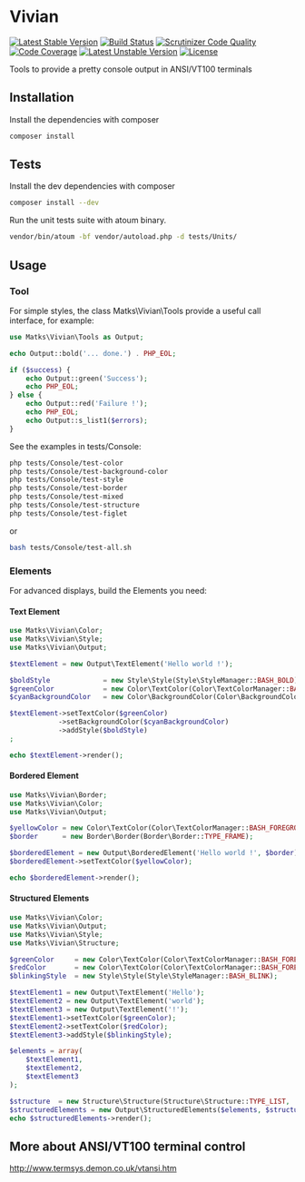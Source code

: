 Vivian
======

[![Latest Stable Version](https://poser.pugx.org/matks/vivian/v/stable.svg)](https://packagist.org/packages/matks/vivian)
[![Build Status](https://travis-ci.org/matks/Vivian.png)](https://travis-ci.org/matks/Vivian)
[![Scrutinizer Code Quality](https://scrutinizer-ci.com/g/matks/Vivian/badges/quality-score.png?b=master)](https://scrutinizer-ci.com/g/matks/Vivian/?branch=master)
[![Code Coverage](https://scrutinizer-ci.com/g/matks/Vivian/badges/coverage.png?b=master)](https://scrutinizer-ci.com/g/matks/Vivian/?branch=master)
[![Latest Unstable Version](https://poser.pugx.org/matks/vivian/v/unstable.svg)](https://packagist.org/packages/matks/vivian)
[![License](https://poser.pugx.org/matks/vivian/license.svg)](https://packagist.org/packages/matks/vivian)

Tools to provide a pretty console output in ANSI/VT100 terminals

## Installation

Install the dependencies with composer
```bash
composer install
```

## Tests

Install the dev dependencies with composer
```bash
composer install --dev
```

Run the unit tests suite with atoum binary.
```bash
vendor/bin/atoum -bf vendor/autoload.php -d tests/Units/
```

## Usage

### Tool

For simple styles, the class Matks\Vivian\Tools provide a useful call interface, for example:
```php
use Matks\Vivian\Tools as Output;

echo Output::bold('... done.') . PHP_EOL;

if ($success) {
	echo Output::green('Success');
	echo PHP_EOL;
} else {
	echo Output::red('Failure !');
	echo PHP_EOL;
	echo Output::s_list1($errors);
}
```

See the examples in tests/Console:
```bash
php tests/Console/test-color
php tests/Console/test-background-color
php tests/Console/test-style
php tests/Console/test-border
php tests/Console/test-mixed
php tests/Console/test-structure
php tests/Console/test-figlet
```
or
```bash
bash tests/Console/test-all.sh
```

### Elements

For advanced displays, build the Elements you need:

#### Text Element

```php
use Matks\Vivian\Color;
use Matks\Vivian\Style;
use Matks\Vivian\Output;

$textElement = new Output\TextElement('Hello world !');

$boldStyle             = new Style\Style(Style\StyleManager::BASH_BOLD);
$greenColor            = new Color\TextColor(Color\TextColorManager::BASH_FOREGROUND_GREEN);
$cyanBackgroundColor   = new Color\BackgroundColor(Color\BackgroundColorManager::BASH_BACKGROUND_CYAN);

$textElement->setTextColor($greenColor)
            ->setBackgroundColor($cyanBackgroundColor)
            ->addStyle($boldStyle)
;

echo $textElement->render();
```

#### Bordered Element

```php
use Matks\Vivian\Border;
use Matks\Vivian\Color;
use Matks\Vivian\Output;

$yellowColor = new Color\TextColor(Color\TextColorManager::BASH_FOREGROUND_YELLOW);
$border      = new Border\Border(Border\Border::TYPE_FRAME);

$borderedElement = new Output\BorderedElement('Hello world !', $border);
$borderedElement->setTextColor($yellowColor);

echo $borderedElement->render();
```

#### Structured Elements

```php
use Matks\Vivian\Color;
use Matks\Vivian\Output;
use Matks\Vivian\Style;
use Matks\Vivian\Structure;

$greenColor     = new Color\TextColor(Color\TextColorManager::BASH_FOREGROUND_GREEN);
$redColor       = new Color\TextColor(Color\TextColorManager::BASH_FOREGROUND_RED);
$blinkingStyle  = new Style\Style(Style\StyleManager::BASH_BLINK);

$textElement1 = new Output\TextElement('Hello');
$textElement2 = new Output\TextElement('world');
$textElement3 = new Output\TextElement('!');
$textElement1->setTextColor($greenColor);
$textElement2->setTextColor($redColor);
$textElement3->addStyle($blinkingStyle);

$elements = array(
    $textElement1,
    $textElement2,
    $textElement3
);

$structure  = new Structure\Structure(Structure\Structure::TYPE_LIST, '#', '  ');
$structuredElements = new Output\StructuredElements($elements, $structure);
echo $structuredElements->render();
```

## More about ANSI/VT100 terminal control

http://www.termsys.demon.co.uk/vtansi.htm